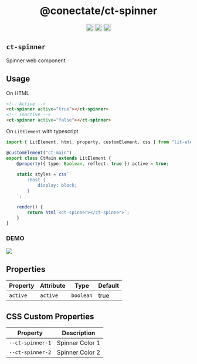 <h1 align="center">@conectate/ct-spinner</h1>

<p align="center">
	<a href="https://npmcharts.com/compare/@conectate/ct-spinner?minimal=true"><img alt="Downloads per month" src="https://img.shields.io/npm/dm/@conectate/ct-spinner.svg" height="20"/></a>
	<a href="https://www.npmjs.com/package/@conectate/ct-spinner"><img alt="NPM Version" src="https://img.shields.io/npm/v/@conectate/ct-spinner.svg" height="20"/></a>
	<a href="https://github.com/conectate/ct-elements/graphs/contributors"><img alt="Contributors" src="https://img.shields.io/github/contributors/conectate/ct-elements.svg" height="20"/></a>
</p>

## `ct-spinner`
Spinner web component

## Usage
On HTML
```html
<!-- Active -->
<ct-spinner active="true"></ct-spinner>
<!-- Inactive -->
<ct-spinner active="false"></ct-spinner>
```
On `LitElement` with typescript
```typescript
import { LitElement, html, property, customElement, css } from "lit-element";

@customElement("ct-main")
export class CtMain extends LitElement {
	@property({ type: Boolean, reflect: true }) active = true;
	
    static styles = css`
		:host {
			display: block;
		}
	`;

	render() {
		return html`<ct-spinner></ct-spinner>`;
	}
}

```
### DEMO
<img src="https://github.com/Conectate/ct-elements/raw/master/images/images/packages/ct-spinner.png"/>

## Properties

| Property | Attribute | Type      | Default |
|----------|-----------|-----------|---------|
| `active` | `active`  | `boolean` | true    |

## CSS Custom Properties

| Property         | Description     |
|------------------|-----------------|
| `--ct-spinner-1` | Spinner Color 1 |
| `--ct-spinner-2` | Spinner Color 2 |